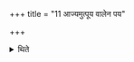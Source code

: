 +++
title = "11 आज्यमुत्पूय वालेन पय"

+++

<details><summary>थिते</summary>

आज्यमुत्पूय वालेन पय उत्पुनाति ११
</details>

